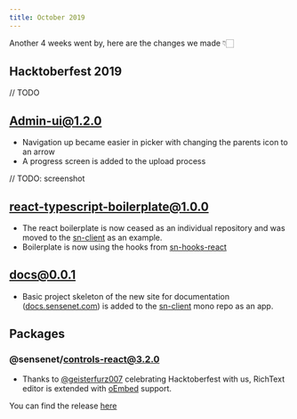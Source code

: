 ```yaml
---
title: October 2019
---
```


Another 4 weeks went by, here are the changes we made 👇🏻

## Hacktoberfest 2019
// TODO

## Admin-ui@1.2.0
- Navigation up became easier in picker with changing the parents icon to an arrow
- A progress screen is added to the upload process

// TODO: screenshot

## react-typescript-boilerplate@1.0.0
- The react boilerplate is now ceased as an individual repository and was moved to the [sn-client](https://github.com/SenseNet/sn-client) as an example.
- Boilerplate is now using the hooks from [sn-hooks-react](https://github.com/SenseNet/sn-client/tree/master/packages/sn-hooks-react)

## docs@0.0.1
- Basic project skeleton of the new site for documentation ([docs.sensenet.com](https://docs.sensenet.com)) is added to the [sn-client](https://github.com/SenseNet/sn-client) mono repo as an app.

## Packages

### @sensenet/controls-react@3.2.0
- Thanks to [@geisterfurz007](https://github.com/geisterfurz007) celebrating Hacktoberfest with us, RichText editor is extended with [oEmbed](https://oembed.com/) support.

 
You can find the release [here](https://github.com/SenseNet/sn-client/releases/tag/2019-09-18)

